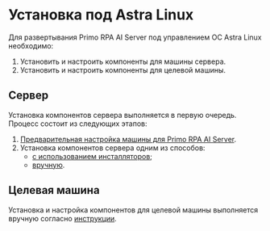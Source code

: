 # Установка под Astra Linux

Для развертывания Primo RPA AI Server под управлением ОС Astra Linux необходимо:
1. Установить и настроить компоненты для машины сервера.
2. Установить и настроить компоненты для целевой машины.

## Сервер
Установка компонентов сервера выполняется в первую очередь. Процесс состоит из следующих этапов:
1. [Предварительная настройка машины для Primo RPA AI Server](https://docs.primo-rpa.ru/primo-rpa/primo-ai-server/installing/linux/preconfiguring-server-machine).
1. Установка компонентов сервера одним из способов:
   * [с использованием инсталляторов](https://docs.primo-rpa.ru/primo-rpa/primo-ai-server/installing/linux/server-with-installer);
   * [вручную](https://docs.primo-rpa.ru/primo-rpa/primo-ai-server/installing/linux/server).


## Целевая машина

Установка и настройка компонентов для целевой машины выполняется вручную согласно [инструкции](https://docs.primo-rpa.ru/primo-rpa/primo-ai-server/installing/linux/agent/preconfiguring-agent-machine).
